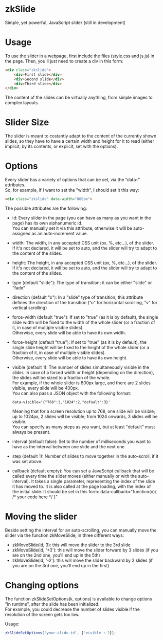 # zkSlide
Simple, yet powerful, JavaScript slider (still in development)

# Usage
To use the slider in a webpage, first include the files (style.css and js.js) in the page.
Then, you'll just need to create a div in this form:

```html
<div class="zkslide">
	<div>First slide</div>
	<div>Second slide</div>
	<div>Third slide</div>
</div>
```

The content of the slides can be virtually anything, from simple images to complex layouts.

# Slider Size
The slider is meant to costantly adapt to the content of the currently shown slides, so they have to have a certain width and height for it to read (either implicit, by its contents, or explicit, set with the options).

# Options
Every slider has a variety of options that can be set, via the "data-" attributes.  
So, for example, if I want to set the "width", I should set it this way:
```html
<div class="zkslide" data-width="800px">
```

The possible attributes are the following:

- id:
	Every slider in the page (you can have as many as you want in the page) has its own alphanumeric id.  
	You can manually set it via this attribute, otherwise it will be auto-assigned as an auto-increment value.
- width:
	The width, in any accepted CSS unit (px, %, etc...), of the slider.  
	If it's not declared, it will be set to auto, and the slider will try to adapt to the content of the slides.
- height:
	The height, in any accepted CSS unit (px, %, etc...), of the slider.  
	If it's not declared, it will be set to auto, and the slider will try to adapt to the content of the slides.
- type (default "slide"):
	The type of transition; it can be either "slide" or "fade"
- direction (default "o"):
	In a "slide" type of transition, this attribute defines the direction of the transition ("o" for horizontal scrolling, "v" for vertical scrolling)
- force-width (default "true"):
	If set to "true" (as it is by default), the single slide width will be fixed to the width of the whole slider (or a fraction of it, in case of multiple visible slides).  
	Otherwise, every slide will be able to have its own width.
- force-height (default "true"):
	If set to "true" (as it is by default), the single slide height will be fixed to the height of the whole slider (or a fraction of it, in case of multiple visible slides).  
	Otherwise, every slide will be able to have its own height.
- visible (default 1):
	The number of slides simultaneously visible in the slider. In case of a forced width or height (depending on the direction), the slides will be sized to a fraction of the whole.  
	For example, if the whole slider is 800px large, and there are 2 slides visible, every slide will be 400px.  
	You can also pass a JSON object with the following format:
	```
	data-visible='{"768":1,"1024":2,"default":3}'
	```
	Meaning that for a screen resolution up to 768, one slide will be visible; up to 1024px, 2 slides will be visible; from 1024 onwards, 3 slides will be visible.  
	You can specify as many steps as you want, but at least "default" must always be present.
	
- interval (default false):
	Set to the number of milliseconds you want to have as the interval between one slide and the next one.
- step (default 1):
    Number of slides to move together in the auto-scroll, if it was set above.
 - callback (default empty):
     You can set a JavaScript callback that will be called every time the slider moves (either manually or with the auto-interval).
     It takes a single parameter, representing the index of the slide it has moved to.
     It is also called at the page loading, with the index of the initial slide.
     It should be set in this form: data-callback="function(n){ /* your code here */ }"

# Moving the slider

Beside setting the interval for an auto-scrolling, you can manually move the slider via the function zkMoveSlide, in three different ways:  
 - zkMoveSlide(id, 3): this will move the slider to the 3rd slide  
 - zkMoveSlide(id, '+3'): this will move the slider forward by 3 slides (if you are on the 2nd one, you'll end up in the 5th)  
 - zkMoveSlide(id, '-2'): this will move the slider backward by 2 slides (if you are on the 3rd one, you'll end up in the first)

# Changing options

The function zkSlideSetOptions(k, options) is available to change options "in runtime", after the slide has been initialized.  
For example, you could decrease the number of slides visible if the resolution of the screen gets too low.

Usage:
```javascript
zkSlideSetOptions('your-slide-id', {'visible': 2});
```